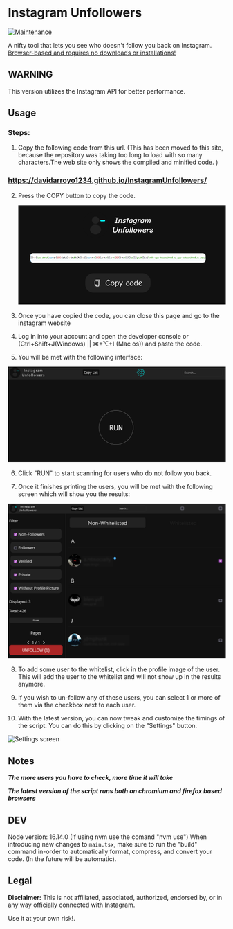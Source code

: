 # Instagram Unfollowers

[![Maintenance](https://img.shields.io/maintenance/yes/2024)](https://github.com/davidarroyo1234/InstagramUnfollowers)

A nifty tool that lets you see who doesn't follow you back on Instagram.  
<u>Browser-based and requires no downloads or installations!</u>

## **WARNING**

This version utilizes the Instagram API for better performance.  

## Usage

### Steps:

1.  Copy the following code from this url. (This has been moved to this site, because the repository was taking too long to load with so many characters.The web site only shows the compiled and minified code. )

### https://davidarroyo1234.github.io/InstagramUnfollowers/

2. Press the COPY button to copy the code.

    <img src="./assets/copy_code.png" alt="Initial screen" />

3. Once you have copied the code, you can close this page and go to the instagram website

4. Log in into your account and open the developer console or (Ctrl+Shift+J(Windows) || ⌘+⌥+I (Mac os)) and paste the code.

5. You will be met with the following interface:

 <img src="./assets/initial.png" alt="Initial screen" />

6. Click "RUN" to start scanning for users who do not follow you back.

7. Once it finishes printing the users, you will be met with the following screen which will show you the results:

 <img src="./assets/results.png" alt="Results screen" />

8. To add some user to the whitelist, click in the profile image of the user. This will add the user to the whitelist and will not show up in the results anymore.

9. If you wish to un-follow any of these users, you can select 1 or more of them via the checkbox next to each user.

10. With the latest version, you can now tweak and customize the timings of the script. You can do this by clicking on the "Settings" button.

 <img src="./assets/settings.png" alt="Settings screen" />

## Notes

**_The more users you have to check, more time it will take_**

**_The latest version of the script runs both on chromium and firefox based browsers_**

## DEV

Node version: 16.14.0 (If using nvm use the comand "nvm use")
When introducing new changes to `main.tsx`, make sure to run the "build" command in-order to automatically format, compress, and convert your code. (In the future will be automatic).

## Legal

**Disclaimer:** This is not affiliated, associated, authorized, endorsed by, or in any way officially connected with Instagram.

Use it at your own risk!.
